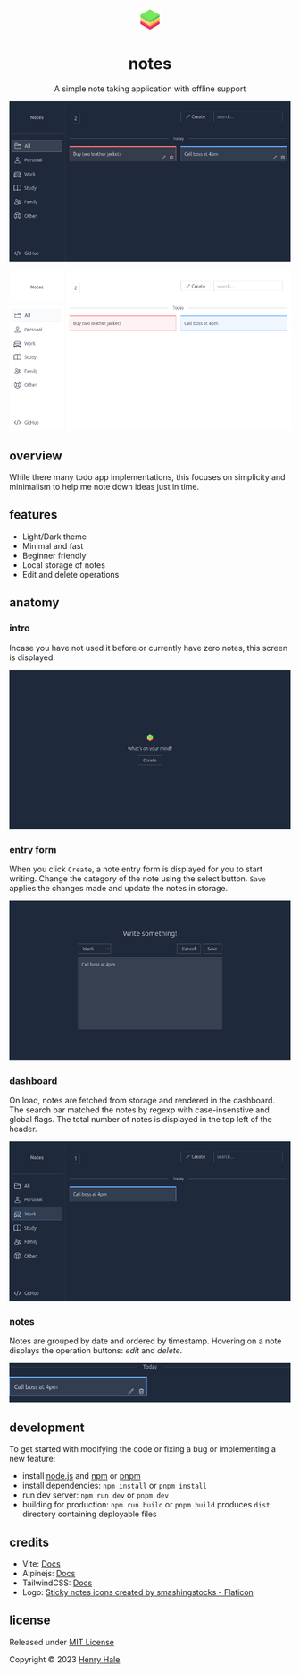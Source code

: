 <div align="center">
<img width="40" src="./public/favicon.png" alt="notes">

# notes
A simple note taking application with offline support

![](./media/dark.png)

![](./media/light.png)

</div>

## overview
While there many todo app implementations, this focuses on simplicity and minimalism to help me note down ideas just in time. 

## features
- Light/Dark theme
- Minimal and fast
- Beginner friendly
- Local storage of notes
- Edit and delete operations

## anatomy 

### intro
Incase you have not used it before or currently have zero notes, this screen is displayed:

![](media/0-intro.png)

### entry form
When you click `Create`, a note entry form is displayed for you to start writing.
Change the category of the note using the select button. `Save` applies the changes made and update the notes in storage.

![](media/1-entry.png)

### dashboard
On load, notes are fetched from storage and rendered in the dashboard. The search bar matched the notes by regexp with case-insenstive and global flags. The total number of notes is displayed in the top left of the header.

![](media/2-dashboard.png)

### notes
Notes are grouped by date and ordered by timestamp.
Hovering on a note displays the operation buttons: _edit_ and _delete_.

![](media/3-list.png)

## development
To get started with modifying the code or fixing a bug or implementing a new feature:
- install [node.js](https://nodejs.org) and [npm](https://npmjs.org) or [pnpm](https://pnpm.io)
- install dependencies: `npm install` or `pnpm install`
- run dev server: `npm run dev` or `pnpm dev`
- building for production: `npm run build` or `pnpm build` produces `dist` directory containing deployable files

## credits
- Vite: [Docs](https://vitejs.dev)
- Alpinejs: [Docs](https://alpinejs.dev)
- TailwindCSS: [Docs](https://tailwindcss.com)
- Logo: [Sticky notes icons created by smashingstocks - Flaticon](https://www.flaticon.com/free-icons/sticky-notes)

## license

Released under [MIT License](./LICENSE.txt)

Copyright &copy; 2023 [Henry Hale](https://github.com/henryhale)